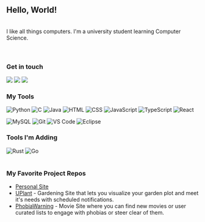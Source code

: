 ## Hello, World!
<br />
I like all things computers. I'm a university student learning Computer Science.
<br /><br /><br />

### Get in touch
[![](https://img.shields.io/badge/Gmail-D14836?style=for-the-badge&logo=gmail&logoColor=white)](mailto:bartoszjul@gmail.com)
[![](https://img.shields.io/badge/LinkedIn-0077B5?style=for-the-badge&logo=linkedin&logoColor=white)](https://linkedin.com/in/julianbartosz)
[![](https://img.shields.io/badge/portfolio-0A0A0A?style=for-the-badge&logo=dev.to&logoColor=white)](https://julianbartosz.dev)<br />

### My Tools
![Python](https://img.shields.io/badge/Python-3776AB?&style=for-the-badge&logo=python&logoColor=white&logoWidth=15)
![C](https://img.shields.io/badge/C-00599C?&style=for-the-badge&logo=c&logoColor=white&logoWidth=20)
![Java](https://img.shields.io/badge/Java-ED8B00?&style=for-the-badge&logo=openjdk&logoWidth=15)
![HTML](https://img.shields.io/badge/HTML-239120?&style=for-the-badge&logo=html5&logoColor=white&logoWidth=20)
![CSS](https://img.shields.io/badge/CSS-239120?&style=for-the-badge&logo=css3&logoColor=white&logoWidth=30)
![JavaScript](https://img.shields.io/badge/-JavaScript-%23F7DF1C?&style=for-the-badge&logo=javascript&logoColor=000000&labelColor=%23F7DF1C&color=%23FFCE5A&logoWidth=15)
![TypeScript](https://img.shields.io/badge/-TypeScript-007ACC?&style=for-the-badge&logo=typescript&logoColor=white&logoWidth=15)
![React](https://img.shields.io/badge/-React-%23282C34?&style=for-the-badge&logo=react&logoWidth=18)

![MySQL](https://img.shields.io/badge/MySQL-005C84?&style=for-the-badge&logo=mysql&logoColor=white&logoWidth=18)
![Git](https://img.shields.io/badge/-Git-%23F05032?&style=for-the-badge&logo=git&logoColor=%23ffffff&logoWidth=18)
![VS Code](https://img.shields.io/badge/-VSCode-%23007ACC?&style=for-the-badge&logo=visual-studio-code&logoWidth=18)
![Eclipse](https://img.shields.io/badge/Eclipse-2C2255?&style=for-the-badge&logo=eclipse&logoColor=white&logoWidth=18)
<br />
### Tools I'm Adding
![Rust](https://img.shields.io/badge/Rust-000000?&style=for-the-badge&logo=rust&logoColor=white&logoWidth=18)
![Go](https://img.shields.io/badge/Go-00ADD8?&style=for-the-badge&logo=go&logoColor=white&logoWidth=18)
<br /><br />

### My Favorite Project Repos
* <a href="https://github.com/julianbartosz/CVSite">Personal Site</a>
* <a href="https://github.com/julianbartosz/UPlant">UPlant</a> - Gardening Site that lets you visualize your garden plot and meet it's needs with scheduled notifications.
* <a href="https://github.com/julianbartosz/phobiawarning.com">PhobiaWarning</a> - Movie Site where you can find new movies or user curated lists to engage with phobias or steer clear of them.
<br /><br />
